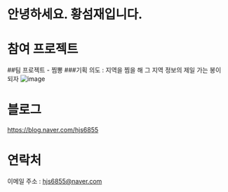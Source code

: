 # 안녕하세요. 황섬재입니다.

# 참여 프로젝트
##팀 프로젝트 - 찜뽕
###기획 의도 : 지역을 찜을 해 그 지역 정보의 제일 가는 봉이 되자
![image](https://github.com/user-attachments/assets/63f9f10e-c2cb-49bd-8c00-8b15d579c17a)



# 블로그
https://blog.naver.com/hjs6855

# 연락처
이메일 주소 : hjs6855@naver.com



